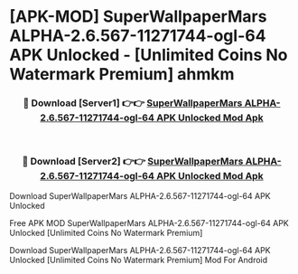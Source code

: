 # [APK-MOD] SuperWallpaperMars ALPHA-2.6.567-11271744-ogl-64 APK Unlocked - [Unlimited Coins No Watermark Premium] ahmkm



<div align="center">
<h3>🔴 Download [Server1] 👉👉 <a href="https://momento.my/?title=SuperWallpaperMars_ALPHA-2.6.567-11271744-ogl-64_APK_Unlocked">SuperWallpaperMars ALPHA-2.6.567-11271744-ogl-64 APK Unlocked Mod Apk</a></h3><br>

<h3>🔴 Download [Server2] 👉👉 <a href="https://momento.my/?title=SuperWallpaperMars_ALPHA-2.6.567-11271744-ogl-64_APK_Unlocked">SuperWallpaperMars ALPHA-2.6.567-11271744-ogl-64 APK Unlocked Mod Apk</a></h3>
</div>



Download SuperWallpaperMars ALPHA-2.6.567-11271744-ogl-64 APK Unlocked 

Free APK MOD SuperWallpaperMars ALPHA-2.6.567-11271744-ogl-64 APK Unlocked [Unlimited Coins No Watermark Premium]

Download SuperWallpaperMars ALPHA-2.6.567-11271744-ogl-64 APK Unlocked [Unlimited Coins No Watermark Premium] Mod For Android
